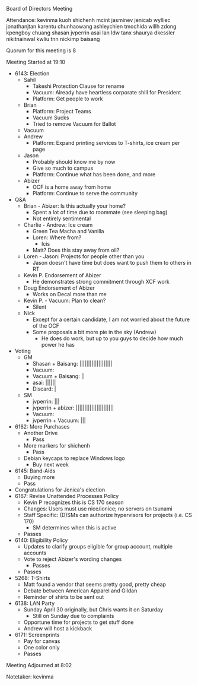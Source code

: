 Board of Directors Meeting

Attendance:
kevinma
kuoh
shichenh
mcint
jasminev
jenicab
wylliec
jonathanjtan
karentu
chunhaowang
ashleychien
tmochida
willh
zdong
kpengboy
chuang
shasan
jvperrin
asai
Ian
ldw
tanx
shaurya
dkessler
nikitnainwal
kwliu
tnn
nickimp
baisang


Quorum for this meeting is 8

Meeting Started at 19:10

* 6143: Election
  * Sahil
    * Takeshi Protection Clause for rename
    * Vacuum: Already have heartless corporate shill for President
    * Platform: Get people to work
  * Brian
    * Platform: Project Teams
    * Vacuum Sucks
    * Tried to remove Vacuum for Ballot
  * Vacuum
  * Andrew
    * Platform: Expand printing services to T-shirts, ice cream per page
  * Jason
    * Probably should know me by now
    * Give so much to campus
    * Platform: Continue what has been done, and more
  * Abizer
    * OCF is a home away from home
    * Platform: Continue to serve the community
* Q&A
  * Brian - Abizer: Is this actually your home?
    * Spent a lot of time due to roommate (see sleeping bag)
    * Not entirely sentimental
  * Charlie - Andrew: Ice cream
    * Green Tea Macha and Vanilla
    * Loren: Where from?
      * Icis
    * Matt? Does this stay away from oil?
  * Loren - Jason: Projects for people other than you
    * Jason doesn't have time but does want to push them to others in RT
  * Kevin P. Endorsement of Abizer
    * He demonstrates strong commitment through XCF work
  * Doug Endorsement of Abizer
    * Works on Decal more than me
  * Kevin P. - Vacuum: Plan to clean?
    * Silent
  * Nick
    * Except for a certain candidate, I am not worried about the future of the OCF
    * Some proposals a bit more pie in the sky (Andrew)
      * He does do work, but up to you guys to decide how much power he has
* Voting
  * GM
    * Shasan + Baisang: |||||||||||||||||||
    * Vacuum: 
    * Vacuum + Baisang: ||
    * asai: ||||||
    * Discard: |
  * SM
    * jvperrin: |||
    * jvperrin + abizer: ||||||||||||||||||||||
    * Vacuum:
    * jvperrin + Vacuum: |||
* 6162: More Purchases
  * Another Drive
    * Pass
  * More markers for shichenh
    * Pass
  * Debian keycaps to replace Windows logo
    * Buy next week
* 6145: Band-Aids 
  * Buying more
  * Pass
* Congratulations for Jenica's election
* 6167: Revise Unattended Processes Policy
  * Kevin P recognizes this is CS 170 season
  * Changes: Users must use nice/ionice; no servers on tsunami
  * Staff Specific: (D)SMs can authorize hypervisors for projects (i.e. CS 170)
    * SM determines when this is active
  * Passes
* 6140: Eligibility Policy
  * Updates to clarify groups eligible for group account, multiple accounts
  * Vote to reject Abizer's wording changes
    * Passes
  * Passes
* 5268: T-Shirts
  * Matt found a vendor that seems pretty good, pretty cheap
  * Debate between American Apparel and Gildan
  * Reminder of shirts to be sent out
* 6138: LAN Party
  * Sunday April 30 originally, but Chris wants it on Saturday
    * Still on Sunday due to complaints
  * Opportune time for projects to get stuff done
  * Andrew will host a kickback
* 6171: Screenprints
  * Pay for canvas
  * One color only
  * Passes

Meeting Adjourned at 8:02

Notetaker: kevinma
